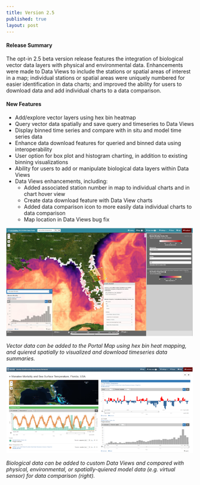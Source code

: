```yaml
---
title: Version 2.5
published: true
layout: post
---
```


#### Release Summary

The opt-in 2.5 beta version release features the integration of biological vector data layers with physical and environmental data. Enhancements were made to Data Views to include the stations or spatial areas of interest in a map; individual stations or spatial areas were uniquely numbered for easier identification in data charts; and improved the ability for users to download data and add individual charts to a data comparison.  


#### New Features

* Add/explore vector layers using hex bin heatmap
* Query vector data spatially and save query and timeseries to Data Views
* Display binned time series and compare with in situ and model time series data
* Enhance data download features for queried and binned data using interoperability
* User option for box plot and histogram charting, in addition to existing binning visualizations
* Ability for users to add or manipulate biological data layers within Data Views
* Data Views enhancements, including: 
    * Added associated station number in map to individual charts and in chart hover view
    * Create data download feature with Data View charts
    * Added data comparison icon to more easily data individual charts to data comparison
    * Map location in Data Views bug fix


<img src="/assets/images/release_notes/v2.5image1.png" class="img-responsive" width="500"/>

*Vector data can be added to the Portal Map using hex bin heat mapping, and quiered spatially to visualized and download timeseries data summaries.*

<img src="/assets/images/release_notes/v2.5image2.png" class="img-responsive" width="500"/>

*Biological data can be added to custom Data Views and compared with physical, environmental, or spatially-quiered model data (e.g. virtual sensor) for data comparison (right).*
